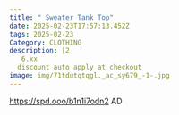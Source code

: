 ```yaml
---
title: " Sweater Tank Top"
date: 2025-02-23T17:57:13.452Z
tags: 2025-02-23
Category: CLOTHING
description: |2
   6.xx
  discount auto apply at checkout 
image: img/71tdutqtqgl._ac_sy679_-1-.jpg
---
```

 

 https://spd.ooo/b1n1i7odn2
AD